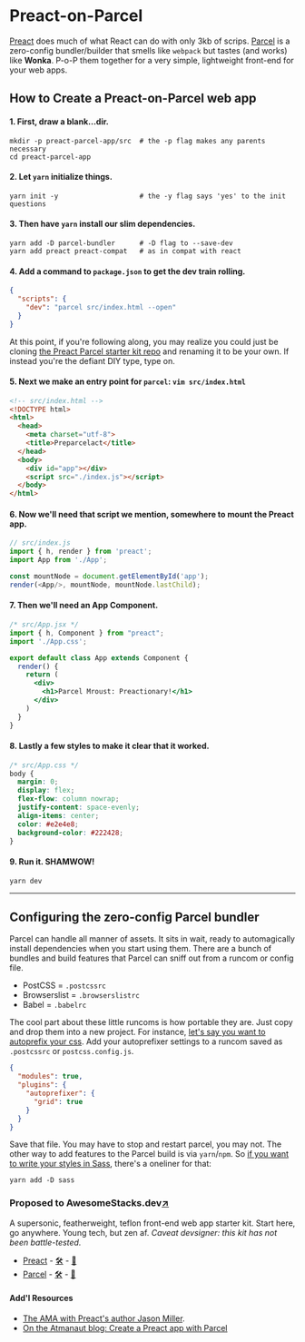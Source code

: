 # Preact-on-Parcel

[Preact](https://preactjs.com) does much of what React can do with only 3kb of scrips. [Parcel](https://parceljs.org) is a zero-config bundler/builder that smells like `webpack` but tastes (and works) like **Wonka**. P-o-P them together for a very simple, lightweight front-end for your web apps.

## How to Create a Preact-on-Parcel web app

#### 1. First, draw a blank...dir.

``` shell
mkdir -p preact-parcel-app/src  # the -p flag makes any parents necessary
cd preact-parcel-app
```

#### 2. Let `yarn` initialize things.

``` shell
yarn init -y                    # the -y flag says 'yes' to the init questions
```

#### 3. Then have `yarn` install our slim dependencies.

``` shell
yarn add -D parcel-bundler      # -D flag to --save-dev
yarn add preact preact-compat   # as in compat with react
```

#### 4. Add a command to `package.json` to get the dev train rolling.

``` json
{
  "scripts": {
    "dev": "parcel src/index.html --open"
  }
}
```

At this point, if you're following along, you may realize you could just be cloning [the Preact Parcel starter kit repo](https://github.com/krry/preact-on-parcel) and renaming it to be your own. If instead you're the defiant DIY type, type on.

#### 5. Next we make an entry point for `parcel`: `vim src/index.html`

``` html
<!-- src/index.html -->
<!DOCTYPE html>
<html>
  <head>
    <meta charset="utf-8">
    <title>Preparcelact</title>
  </head>
  <body>
    <div id="app"></div>
    <script src="./index.js"></script>
  </body>
</html>
```

#### 6. Now we'll need that script we mention, somewhere to mount the Preact app.

``` js
// src/index.js
import { h, render } from 'preact';
import App from './App';

const mountNode = document.getElementById('app');
render(<App/>, mountNode, mountNode.lastChild);
```

#### 7. Then we'll need an App Component.

``` jsx
/* src/App.jsx */
import { h, Component } from "preact";
import './App.css';

export default class App extends Component {
  render() {
    return (
      <div>
        <h1>Parcel Mroust: Preactionary!</h1>
      </div>
    )
  }
}
```

#### 8. Lastly a few styles to make it clear that it worked.

``` css
/* src/App.css */
body {
  margin: 0;
  display: flex;
  flex-flow: column nowrap;
  justify-content: space-evenly;
  align-items: center;
  color: #e2e4e8;
  background-color: #222428;
}
```

#### 9. Run it. SHAMWOW!
``` shell
yarn dev
```

---

## Configuring the zero-config Parcel bundler

Parcel can handle all manner of assets. It sits in wait, ready to automagically install dependencies when you start using them. There are a bunch of bundles and build features that Parcel can sniff out from a runcom or config file.

* PostCSS = `.postcssrc`
* Browserslist = `.browserslistrc`
* Babel = `.babelrc`

The cool part about these little runcoms is how portable they are. Just copy and drop them into a new project. For instance, [let's say you want to autoprefix your css](https://parceljs.org/css.html). Add your autoprefixer settings to a runcom saved as `.postcssrc` or `postcss.config.js`.

``` json
{
  "modules": true,
  "plugins": {
    "autoprefixer": {
      "grid": true
    }
  }
}
```

Save that file. You may have to stop and restart parcel, you may not. The other way to add features to the Parcel build is via `yarn`/`npm`. So [if you want to write your styles in Sass](https://parceljs.org/scss.html), there's a oneliner for that:

``` shell
yarn add -D sass
```

### Proposed to AwesomeStacks.dev[↗](https://awesomestacks.dev/preact-on-parcel)

A supersonic, featherweight, teflon front-end web app starter kit. Start here, go anywhere. Young tech, but zen af. *Caveat devsigner: this kit has not been battle-tested.*

- [Preact](https://preactjs.com) - [🛠](https://stackshare.io/preact) - [🐙](https://github.com/developit/preact/)
- [Parcel](https://parceljs.org) - [🛠](https://stackshare.io/parcel) - [🐙](https://github.com/parcel-bundler/parcel)

#### Add'l Resources
- [The AMA with Preact's author Jason Miller](https://jasonformat.com/preact-ama-on-sideway/).
- [On the Atmanaut blog: Create a Preact app with Parcel](https://atmanaut.us/create-a-preact-app-with-parcel)

